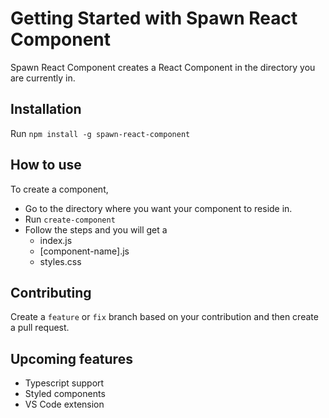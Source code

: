 # Getting Started with Spawn React Component

Spawn React Component creates a React Component in the directory you are currently in.

## Installation

Run `npm install -g spawn-react-component`

## How to use

To create a component,

- Go to the directory where you want your component to reside in.
- Run `create-component`
- Follow the steps and you will get a
  - index.js
  - [component-name].js
  - styles.css

## Contributing

Create a `feature` or `fix` branch based on your contribution and then create a pull request.

## Upcoming features

- Typescript support
- Styled components
- VS Code extension

